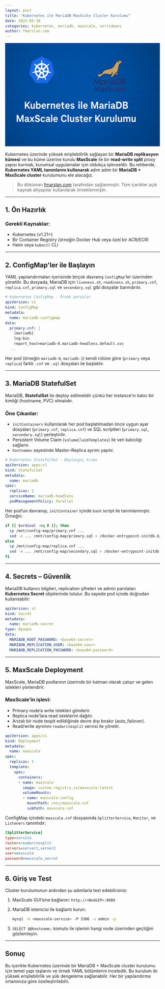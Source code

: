 ```yaml
---
layout: post
title: "Kubernetes ile MariaDB MaxScale Cluster Kurulumu"
date: 2025-05-30
categories: kubernetes, mariadb, maxscale, veritabanı
author: fmarslan.com
---
```


![cover](/assets/img/mariadb-maxscale.png)

Kubernetes üzerinde yüksek erişilebilirlik sağlayan bir **MariaDB replikasyon kümesi** ve bu küme üzerine kurulu **MaxScale** ile bir **read-write split** proxy yapısı kurmak, kurumsal uygulamalar için oldukça işlevseldir. Bu rehberde, **Kubernetes YAML tanımlarını kullanarak** adım adım bir **MariaDB + MaxScale cluster** kurulumunu ele alacağız.

> Bu döküman [fmarslan.com](https://fmarslan.com) tarafından sağlanmıştır. Tüm içerikler açık kaynak altyapılar kullanılarak örneklenmiştir.

---

## 1. Ön Hazırlık

### Gerekli Kaynaklar:
- Kubernetes (v1.21+)
- Bir Container Registry (örneğin Docker Hub veya özel bir ACR/ECR)
- Helm veya `kubectl` CLI

---

## 2. ConfigMap'ler ile Başlayın

YAML yapılandırmaları içerisinde birçok davranış `ConfigMap`'ler üzerinden yönetilir. Bu dosyada, MariaDB için `liveness.sh`, `readiness.sh`, `primary.cnf`, `replica.cnf`, `primary.sql` ve `secondary.sql` gibi dosyalar barındırılır.

```yaml
# Kubernetes ConfigMap - Örnek parçalar
apiVersion: v1
kind: ConfigMap
metadata:
  name: mariadb-configmap
data:
  primary.cnf: |
    [mariadb]
    log-bin
    report_host=mariadb-0.mariadb-headless.default.svc
  ...
````

Her pod (örneğin `mariadb-0`, `mariadb-1`) kendi rolüne göre (`primary` veya `replica`) farklı `.cnf` ve `.sql` dosyaları ile başlatılır.

---

## 3. MariaDB StatefulSet

MariaDB, **StatefulSet** ile deploy edilmelidir çünkü her instance'ın kalıcı bir kimliği (hostname, PVC) olmalıdır.

### Öne Çıkanlar:

* `initContainers` kullanılarak her pod başlatılmadan önce uygun ayar dosyaları (`primary.cnf`, `replica.cnf`) ve SQL scriptleri (`primary.sql`, `secondary.sql`) yerleştirilir.
* Persistent Volume Claim (`volumeClaimTemplates`) ile veri kalıcılığı sağlanır.
* `hostnames` sayesinde Master–Replica ayrımı yapılır.

```yaml
# Kubernetes StatefulSet - Başlangıç kısmı
apiVersion: apps/v1
kind: StatefulSet
metadata:
  name: mariadb
spec:
  replicas: 2
  serviceName: mariadb-headless
  podManagementPolicy: Parallel
```

Her pod’un davranışı, `initContainer` içinde `bash` script ile tanımlanmıştır. Örneğin:

```bash
if [[ $ordinal -eq 0 ]]; then
  cp /mnt/config-map/primary.cnf ...
  sed -e ... /mnt/config-map/primary.sql > /docker-entrypoint-initdb.d/primary.sql
else
  cp /mnt/config-map/replica.cnf ...
  sed -e ... /mnt/config-map/secondary.sql > /docker-entrypoint-initdb.d/secondary.sql
fi
```

---

## 4. Secrets – Güvenlik

MariaDB kullanıcı bilgileri, replication şifreleri ve admin parolaları **Kubernetes Secret** objelerinde tutulur. Bu sayede pod içinde doğrudan kullanılabilir:

```yaml
apiVersion: v1
kind: Secret
metadata:
  name: mariadb-secret
type: Opaque
data:
  MARIADB_ROOT_PASSWORD: <base64-secret>
  MARIADB_REPLICATION_USER: <base64-user>
  MARIADB_REPLICATION_PASSWORD: <base64-password>
```

---

## 5. MaxScale Deployment

MaxScale, MariaDB podlarının üzerinde bir katman olarak çalışır ve gelen istekleri yönlendirir.

### MaxScale’in işlevi:

* Primary node’a write istekleri gönderir.
* Replica node’lara read isteklerini dağıtır.
* Arızalı bir node tespit edildiğinde devre dışı bırakır (auto\_failover).
* Read/write ayrımını `readwritesplit` servisi ile yönetir.

```yaml
apiVersion: apps/v1
kind: Deployment
metadata:
  name: maxscale
spec:
  replicas: 1
  template:
    spec:
      containers:
      - name: maxscale
        image: custom.registry.io/maxscale:latest
        volumeMounts:
        - name: maxscale-config
          mountPath: /etc/maxscale.cnf
          subPath: maxscale.cnf
```

ConfigMap içindeki `maxscale.cnf` dosyasında `SplitterService`, `Monitor`, ve `Listeners` tanımlıdır:

```ini
[SplitterService]
type=service
router=readwritesplit
servers=server1,server2
user=maxscale
password=maxscale_secret
```

---

## 6. Giriş ve Test

Cluster kurulumunun ardından şu adımlarla test edebilirsiniz:

1. MaxScale GUI’sine bağlanın: `http://<NodeIP>:8989`

2. MariaDB istemcisi ile bağlantı kurun:

   ```bash
   mysql -h <maxscale-service> -P 3306 -u admin -p
   ```

3. `SELECT @@hostname;` komutu ile işlemin hangi node üzerinden geçtiğini gözlemleyin.

---

## Sonuç

Bu içerikte Kubernetes üzerinde bir MariaDB + MaxScale cluster kurulumu için temel yapı taşlarını ve örnek YAML bölümlerini inceledik. Bu kurulum ile yüksek erişilebilirlik ve yük dengeleme sağlanabilir. Her bir yapılandırma ortamınıza göre özelleştirilebilir.
